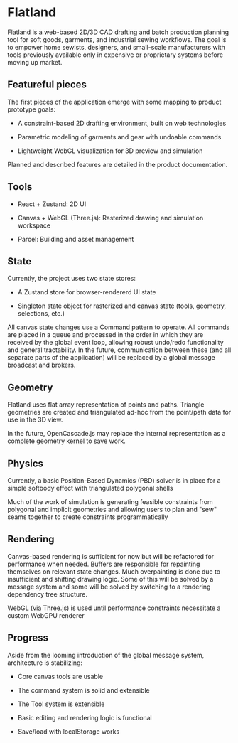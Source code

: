 # Flatland
Flatland is a web-based 2D/3D CAD drafting and batch production planning tool for soft goods, garments, and industrial sewing workflows. The goal is to empower home sewists, designers, and small-scale manufacturers with tools previously available only in expensive or proprietary systems before moving up market.

## Featureful pieces

The first pieces of the application emerge with some mapping to product prototype goals:

- A constraint-based 2D drafting environment, built on web technologies

- Parametric modeling of garments and gear with undoable commands

- Lightweight WebGL visualization for 3D preview and simulation

Planned and described features are detailed in the product documentation.

## Tools

- React + Zustand: 2D UI

- Canvas + WebGL (Three.js): Rasterized drawing and simulation workspace

- Parcel: Building and asset management

## State

Currently, the project uses two state stores:

- A Zustand store for browser-rendererd UI state

- Singleton state object for rasterized and canvas state (tools, geometry, selections, etc.)

All canvas state changes use a Command pattern to operate. All commands are placed in a queue and processed in the order in which they are received by the global event loop, allowing robust undo/redo functionality and general tractability. In the future, communication between these (and all separate parts of the application) will be replaced by a global message broadcast and brokers.

## Geometry

Flatland uses flat array representation of points and paths. Triangle geometries are created and triangulated ad-hoc from the point/path data for use in the 3D view.

In the future, OpenCascade.js may replace the internal representation as a complete geometry kernel to save work.

## Physics

Currently, a basic Position-Based Dynamics (PBD) solver is in place for a simple softbody effect with triangulated polygonal shells

Much of the work of simulation is generating feasible constraints from polygonal and implicit geometries and allowing users to plan and "sew" seams together to create constraints programmatically

## Rendering

Canvas-based rendering is sufficient for now but will be refactored for performance when needed. Buffers are responsible for repainting themselves on relevant state changes. Much overpainting is done due to insufficient and shifting drawing logic. Some of this will be solved by a message system and some will be solved by switching to a rendering dependency tree structure.

WebGL (via Three.js) is used until performance constraints necessitate a custom WebGPU renderer

## Progress

Aside from the looming introduction of the global message system, architecture is stabilizing:

- Core canvas tools are usable

- The command system is solid and extensible

- The Tool system is extensible

- Basic editing and rendering logic is functional

- Save/load with localStorage works


